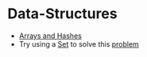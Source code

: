 # Data-Structures


- [Arrays and Hashes](https://docs.google.com/presentation/d/1suawtd4SdtS-wK_jJNHfJdSwfK8J38pXgmU0nzsoKz0/edit?usp=sharing)
- Try using a [Set](https://developer.mozilla.org/en-US/docs/Web/JavaScript/Reference/Global_Objects/Set) to solve this [problem](https://leetcode.com/problems/happy-number/)
